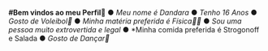 **#Bem vindos ao meu Perfil🩷**
● *Meu nome é Dandara*
● *Tenho 16 Anos*
● *Gosto de Voleibol🏐*
● *Minha matéria preferida é Física👩‍🔬*
● *Sou uma pessoa muito extrovertida e legal*
● *Minha comida preferida é Strogonoff e Salada 
● *Gosto de Dançar💃*
